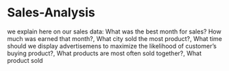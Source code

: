 # Sales-Analysis
we explain here on our sales data: What was the best month for sales? How much was earned that month?, What city sold the most product?, What time should we display advertisemens to maximize the likelihood of customer’s buying product?, What products are most often sold together?, What product sold
